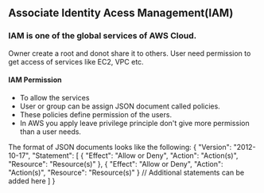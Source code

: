 ## Associate Identity Acess Management(IAM)

### IAM is one of the global services of AWS Cloud.
Owner create a root and donot share it to others. User need permission to get access of services like EC2, VPC etc.

#### IAM Permission
+ To allow the services
+ User or group can be assign JSON document called policies.
+ These policies define permission of the users.
+ In AWS you apply leave privilege principle don't give more permission than a user needs.

The format of JSON documents looks like the following:
{
  "Version": "2012-10-17",
  "Statement": [
    {
      "Effect": "Allow or Deny",
      "Action": "Action(s)",
      "Resource": "Resource(s)"
    },
    {
      "Effect": "Allow or Deny",
      "Action": "Action(s)",
      "Resource": "Resource(s)"
    }
    // Additional statements can be added here
  ]
}
